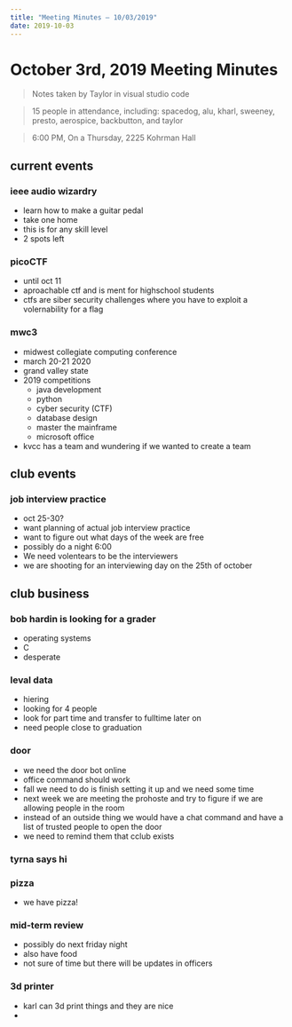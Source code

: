 ```yaml
---
title: "Meeting Minutes – 10/03/2019"
date: 2019-10-03
---
```

# October 3rd, 2019 Meeting Minutes
> Notes taken by Taylor in visual studio code

> 15 people in attendance, including: spacedog, alu, kharl, sweeney, presto, aerospice, backbutton, and taylor

> 6:00 PM, On a Thursday, 2225 Kohrman Hall

## current events

### ieee audio wizardry
* learn how to make a guitar pedal
* take one home
* this is for any skill level
* 2 spots left

### picoCTF
* until oct 11
* aproachable ctf and is ment for highschool students
* ctfs are siber security challenges where you have to exploit a volernability for a flag

### mwc3
* midwest collegiate computing conference
* march 20-21 2020
* grand valley state
* 2019 competitions
  * java development
  * python
  * cyber security (CTF)
  * database design
  * master the mainframe
  * microsoft office
* kvcc has a team and wundering if we wanted to create a team

## club events

### job interview practice
* oct 25-30?
* want planning of actual job interview practice
* want to figure out what days of the week are free
* possibly do a night 6:00
* We need volentears to be the interviewers
* we are shooting for an interviewing day on the 25th of october

## club business

### bob hardin is looking for a grader
* operating systems
* C
* desperate 
### leval data
* hiering 
* looking for 4 people
* look for part time and transfer to fulltime later on 
* need people close to graduation

### door
* we need the door bot online
* office command should work
* fall we need to do is finish setting it up and we need some time
* next week we are meeting the prohoste and try to figure if we are allowing people in the room
* instead of an outside thing we would have a chat command and have a list of trusted people to open the door
* we need to remind them that cclub exists 

### tyrna says hi

### pizza
* we have pizza!

### mid-term review
* possibly do next friday night
* also have food
* not sure of time but there will be updates in officers

### 3d printer
* karl can 3d print things and they are nice
* 

